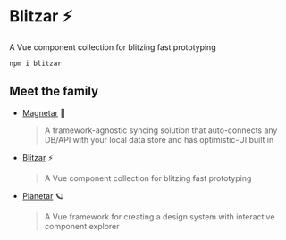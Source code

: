 # Blitzar ⚡️

A Vue component collection for blitzing fast prototyping

```sh
npm i blitzar
```

## Meet the family

- [Magnetar](https://github.com/cycraft/magnetar) 🌟
  > A framework-agnostic syncing solution that auto-connects any DB/API with your local data store and has optimistic-UI built in
- [Blitzar](https://github.com/cycraft/blitzar) ⚡️
  > A Vue component collection for blitzing fast prototyping
- [Planetar](https://github.com/cycraft/planetar) 🪐
  > A Vue framework for creating a design system with interactive component explorer

